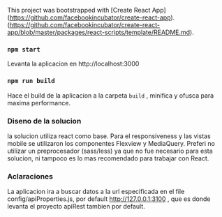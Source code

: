This project was bootstrapped with [Create React App]
(https://github.com/facebookincubator/create-react-app).
(https://github.com/facebookincubator/create-react-app/blob/master/packages/react-scripts/template/README.md).

### `npm start`

Levanta la aplicacion en http://localhost:3000 

### `npm run build`

Hace el build de la aplicacion a la carpeta `build` , minifica y ofusca para maxima performance.

### Diseno de la solucion

la solucion utiliza react como base. Para el responsiveness y las vistas mobile se utilizaron los
componentes Flexview y MediaQuery. Preferi no utilizar un preprocesador (sass/less) ya que no fue 
necesario para esta solucion, ni tampoco es lo mas recomendado para trabajar con React.

### Aclaraciones

La aplicacion ira a buscar datos a la url especificada en el file config/apiProperties.js, por default
http://127.0.0.1:3100 , que es donde levanta el proyecto apiRest tambien por default.

